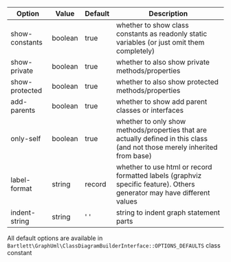 
| Option          | Value    | Default | Description                                                                                                                |
|-----------------|----------|---------|----------------------------------------------------------------------------------------------------------------------------|
| show-constants  | boolean  | true    | whether to show class constants as readonly static variables (or just omit them completely)                                |
| show-private    | boolean  | true    | whether to also show private methods/properties                                                                            |
| show-protected  | boolean  | true    | whether to also show protected methods/properties                                                                          |
| add-parents     | boolean  | true    | whether to show add parent classes or interfaces                                                                           |
| only-self       | boolean  | true    | whether to only show methods/properties that are actually defined in this class (and not those merely inherited from base) |
| label-format    | string   | record  | whether to use html or record formatted labels (graphviz specific feature). Others generator may have different values     |
| indent-string   | string   | '  '    | string to indent graph statement parts                                                                                     |

All default options are available in `Bartlett\GraphUml\ClassDiagramBuilderInterface::OPTIONS_DEFAULTS` class constant
